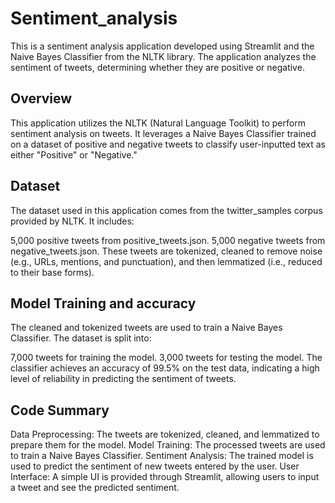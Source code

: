 # Sentiment_analysis
This is a sentiment analysis application developed using Streamlit and the Naive Bayes Classifier from the NLTK library. The application analyzes the sentiment of tweets, determining whether they are positive or negative.

## Overview
This application utilizes the NLTK (Natural Language Toolkit) to perform sentiment analysis on tweets. It leverages a Naive Bayes Classifier trained on a dataset of positive and negative tweets to classify user-inputted text as either "Positive" or "Negative."

## Dataset
The dataset used in this application comes from the twitter_samples corpus provided by NLTK. It includes:

5,000 positive tweets from positive_tweets.json.
5,000 negative tweets from negative_tweets.json.
These tweets are tokenized, cleaned to remove noise (e.g., URLs, mentions, and punctuation), and then lemmatized (i.e., reduced to their base forms). 

## Model Training and accuracy 
The cleaned and tokenized tweets are used to train a Naive Bayes Classifier. The dataset is split into:

7,000 tweets for training the model.
3,000 tweets for testing the model.
The classifier achieves an accuracy of 99.5% on the test data, indicating a high level of reliability in predicting the sentiment of tweets.

## Code Summary
Data Preprocessing: The tweets are tokenized, cleaned, and lemmatized to prepare them for the model.
Model Training: The processed tweets are used to train a Naive Bayes Classifier.
Sentiment Analysis: The trained model is used to predict the sentiment of new tweets entered by the user.
User Interface: A simple UI is provided through Streamlit, allowing users to input a tweet and see the predicted sentiment.



